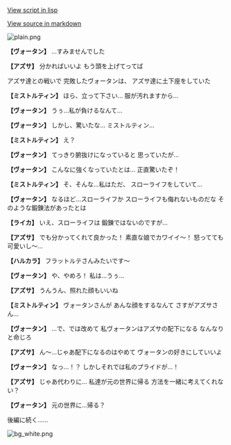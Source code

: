 [View script in lisp](../scripts/202250033.txt)

[View source in markdown](202250033.md)

![plain.png](../images/backgrounds/plain.png)

**【ヴォータン】**
…すみませんでした

**【アズサ】**
分かればいいよ
もう頭を上げてってば

アズサ達との戦いで
完敗したヴォータンは、
アズサ達に土下座をしていた

**【ミストルティン】**
ほら、立って下さい…
服が汚れますから…

**【ヴォータン】**
うぅ…私が負けるなんて…

**【ヴォータン】**
しかし、驚いたな…
ミストルティン…

**【ミストルティン】**
え？

**【ヴォータン】**
てっきり腑抜けになっていると
思っていたが…

**【ヴォータン】**
こんなに強くなっていたとは…
正直驚いたぞ！

**【ミストルティン】**
そ、そんな…私はただ、
スローライフをしていて…

**【ヴォータン】**
なるほど…スローライフか
スローライフも侮れないものだな
そのような鍛錬法があったとは

**【ライカ】**
いえ、スローライフは
鍛錬ではないのですが…

**【アズサ】**
でも分かってくれて良かった！
素直な娘でカワイイ～！
怒ってても可愛いし～…

**【ハルカラ】**
フラットルテさんみたいです～

**【ヴォータン】**
や、やめろ！
私は…うぅ…

**【アズサ】**
うんうん、照れた顔もいいね

**【ミストルティン】**
ヴォータンさんが
あんな顔をするなんて
さすがアズサさん…

**【ヴォータン】**
…で、では改めて
私ヴォータンはアズサの配下になる
なんなりと命じろ

**【アズサ】**
ん～…じゃあ配下になるのはやめて
ヴォータンの好きにしていいよ

**【ヴォータン】**
なっ…！？
しかしそれでは私のプライドが…！

**【アズサ】**
じゃあ代わりに…
私達が元の世界に帰る
方法を一緒に考えてくれない？

**【ヴォータン】**
元の世界に…帰る？

後編に続く……

![bg_white.png](../images/backgrounds/bg_white.png)
